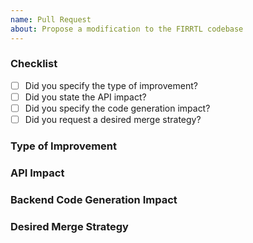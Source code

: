 ```yaml
---
name: Pull Request
about: Propose a modification to the FIRRTL codebase
---
```


### Checklist

- [ ] Did you specify the type of improvement?
- [ ] Did you state the API impact?
- [ ] Did you specify the code generation impact?
- [ ] Did you request a desired merge strategy?

### Type of Improvement

<!-- Choose one or more from the following: -->
<!--   - bug fix                            -->
<!--   - performance improvement            -->
<!--   - documentation                      -->
<!--   - code refactoring                   -->
<!--   - code cleanup                       -->
<!--   - backend code generation            -->
<!--   - new feature/API                    -->

### API Impact

<!-- How would this affect the current API? Does this add, extend, deprecate, remove, or break any existing API? -->

### Backend Code Generation Impact

<!-- Does this change any generated Verilog?  -->
<!-- How does it change it or in what circumstances would it?  -->

### Desired Merge Strategy

<!-- If approved, how should this PR be merged? -->
<!-- Options are: -->
<!--   - Squash: The PR will be squashed and merged (choose this if you have no preference. -->
<!--   - Rebase: You will rebase the PR onto master and it will be merged with a merge commit. -->
